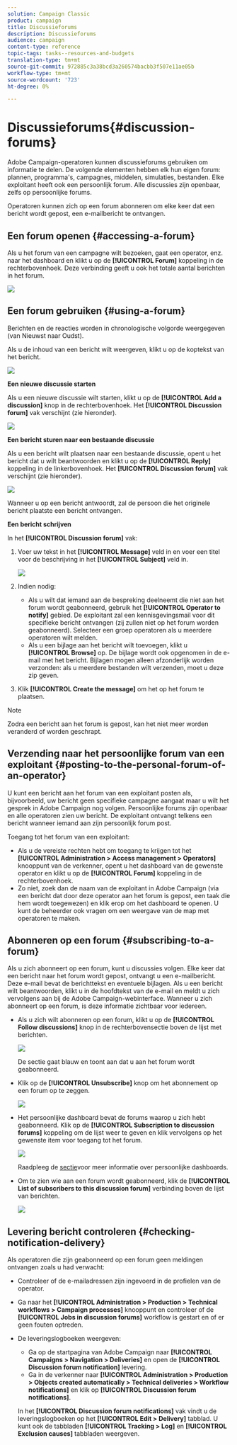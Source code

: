 ```yaml
---
solution: Campaign Classic
product: campaign
title: Discussieforums
description: Discussieforums
audience: campaign
content-type: reference
topic-tags: tasks--resources-and-budgets
translation-type: tm+mt
source-git-commit: 972885c3a38bcd3a260574bacbb3f507e11ae05b
workflow-type: tm+mt
source-wordcount: '723'
ht-degree: 0%

---
```



# Discussieforums{#discussion-forums}

Adobe Campaign-operatoren kunnen discussieforums gebruiken om informatie te delen. De volgende elementen hebben elk hun eigen forum: plannen, programma&#39;s, campagnes, middelen, simulaties, bestanden. Elke exploitant heeft ook een persoonlijk forum. Alle discussies zijn openbaar, zelfs op persoonlijke forums.

Operatoren kunnen zich op een forum abonneren om elke keer dat een bericht wordt gepost, een e-mailbericht te ontvangen.

## Een forum openen {#accessing-a-forum}

Als u het forum van een campagne wilt bezoeken, gaat een operator, enz. naar het dashboard en klikt u op de **[!UICONTROL Forum]** koppeling in de rechterbovenhoek. Deze verbinding geeft u ook het totale aantal berichten in het forum.

![](assets/mrm_forum_access_link.png)

## Een forum gebruiken {#using-a-forum}

Berichten en de reacties worden in chronologische volgorde weergegeven (van Nieuwst naar Oudst).

Als u de inhoud van een bericht wilt weergeven, klikt u op de koptekst van het bericht.

![](assets/mrm_forum_expand_msg.png)

**Een nieuwe discussie starten**

Als u een nieuwe discussie wilt starten, klikt u op de **[!UICONTROL Add a discussion]** knop in de rechterbovenhoek. Het **[!UICONTROL Discussion forum]** vak verschijnt (zie hieronder).

![](assets/mrm_forum_new_thread.png)

**Een bericht sturen naar een bestaande discussie**

Als u een bericht wilt plaatsen naar een bestaande discussie, opent u het bericht dat u wilt beantwoorden en klikt u op de **[!UICONTROL Reply]** koppeling in de linkerbovenhoek. Het **[!UICONTROL Discussion forum]** vak verschijnt (zie hieronder).

![](assets/mrm_forum_answer_msg.png)

Wanneer u op een bericht antwoordt, zal de persoon die het originele bericht plaatste een bericht ontvangen.

**Een bericht schrijven**

In het **[!UICONTROL Discussion forum]** vak:

1. Voer uw tekst in het **[!UICONTROL Message]** veld in en voer een titel voor de beschrijving in het **[!UICONTROL Subject]** veld in.

   ![](assets/mrm_forum_edit_msg.png)

1. Indien nodig:

   * Als u wilt dat iemand aan de bespreking deelneemt die niet aan het forum wordt geabonneerd, gebruik het **[!UICONTROL Operator to notify]** gebied. De exploitant zal een kennisgevingsmail voor dit specifieke bericht ontvangen (zij zullen niet op het forum worden geabonneerd). Selecteer een groep operatoren als u meerdere operatoren wilt melden.
   * Als u een bijlage aan het bericht wilt toevoegen, klikt u **[!UICONTROL Browse]** op. De bijlage wordt ook opgenomen in de e-mail met het bericht. Bijlagen mogen alleen afzonderlijk worden verzonden: als u meerdere bestanden wilt verzenden, moet u deze zip geven.

1. Klik **[!UICONTROL Create the message]** om het op het forum te plaatsen.

>[!NOTE]
>
>Zodra een bericht aan het forum is gepost, kan het niet meer worden veranderd of worden geschrapt.

## Verzending naar het persoonlijke forum van een exploitant {#posting-to-the-personal-forum-of-an-operator}

U kunt een bericht aan het forum van een exploitant posten als, bijvoorbeeld, uw bericht geen specifieke campagne aangaat maar u wilt het gesprek in Adobe Campaign nog volgen. Persoonlijke forums zijn openbaar en alle operatoren zien uw bericht. De exploitant ontvangt telkens een bericht wanneer iemand aan zijn persoonlijk forum post.

Toegang tot het forum van een exploitant:

* Als u de vereiste rechten hebt om toegang te krijgen tot het **[!UICONTROL Administration > Access management > Operators]** knooppunt van de verkenner, opent u het dashboard van de gewenste operator en klikt u op de **[!UICONTROL Forum]** koppeling in de rechterbovenhoek.
* Zo niet, zoek dan de naam van de exploitant in Adobe Campaign (via een bericht dat door deze operator aan het forum is gepost, een taak die hem wordt toegewezen) en klik erop om het dashboard te openen. U kunt de beheerder ook vragen om een weergave van de map met operatoren te maken.

## Abonneren op een forum {#subscribing-to-a-forum}

Als u zich abonneert op een forum, kunt u discussies volgen. Elke keer dat een bericht naar het forum wordt gepost, ontvangt u een e-mailbericht. Deze e-mail bevat de berichttekst en eventuele bijlagen. Als u een bericht wilt beantwoorden, klikt u in de hoofdtekst van de e-mail en meldt u zich vervolgens aan bij de Adobe Campaign-webinterface. Wanneer u zich abonneert op een forum, is deze informatie zichtbaar voor iedereen.

* Als u zich wilt abonneren op een forum, klikt u op de **[!UICONTROL Follow discussions]** knop in de rechterbovensectie boven de lijst met berichten.

   ![](assets/mrm_forum_subscribe.png)

   De sectie gaat blauw en toont aan dat u aan het forum wordt geabonneerd.

* Klik op de **[!UICONTROL Unsubscribe]** knop om het abonnement op een forum op te zeggen.

   ![](assets/mrm_forum_unsubscribe.png)

* Het persoonlijke dashboard bevat de forums waarop u zich hebt geabonneerd. Klik op de **[!UICONTROL Subscription to discussion forums]** koppeling om de lijst weer te geven en klik vervolgens op het gewenste item voor toegang tot het forum.

   ![](assets/platform_dashboard_operator_subscr_forums.png)

   Raadpleeg de [sectie](../../platform/using/access-management.md#operators)voor meer informatie over persoonlijke dashboards.

* Om te zien wie aan een forum wordt geabonneerd, klik de **[!UICONTROL List of subscribers to this discussion forum]** verbinding boven de lijst van berichten.

   ![](assets/mrm_forum_subscribers.png)

## Levering bericht controleren {#checking-notification-delivery}

Als operatoren die zijn geabonneerd op een forum geen meldingen ontvangen zoals u had verwacht:

* Controleer of de e-mailadressen zijn ingevoerd in de profielen van de operator.
* Ga naar het **[!UICONTROL Administration > Production > Technical workflows > Campaign processes]** knooppunt en controleer of de **[!UICONTROL Jobs in discussion forums]** workflow is gestart en of er geen fouten optreden.
* De leveringslogboeken weergeven:

   * Ga op de startpagina van Adobe Campaign naar **[!UICONTROL Campaigns > Navigation > Deliveries]** en open de **[!UICONTROL Discussion forum notification]** levering.
   * Ga in de verkenner naar **[!UICONTROL Administration > Production > Objects created automatically > Technical deliveries > Workflow notifications]** en klik op **[!UICONTROL Discussion forum notifications]**.

   In het **[!UICONTROL Discussion forum notifications]** vak vindt u de leveringslogboeken op het **[!UICONTROL Edit > Delivery]** tabblad. U kunt ook de tabbladen **[!UICONTROL Tracking > Log]** en **[!UICONTROL Exclusion causes]** tabbladen weergeven.

